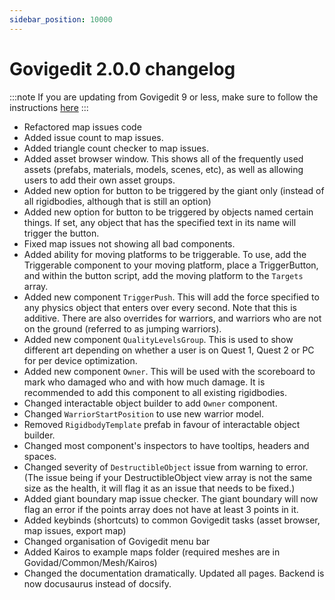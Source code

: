 ```yaml
---
sidebar_position: 10000
---
```

# Govigedit 2.0.0 changelog

:::note
If you are updating from Govigedit 9 or less, make sure to follow the instructions [here](/guides/updating)
:::

- Refactored map issues code
- Added issue count to map issues. 
- Added triangle count checker to map issues. 
- Added asset browser window. This shows all of the frequently used assets (prefabs, materials, models, scenes, etc), as well as allowing users to add their own asset groups. 
- Added new option for button to be triggered by the giant only (instead of all rigidbodies, although that is still an option)
- Added new option for button to be triggered by objects named certain things. If set, any object that has the specified text in its name will trigger the button.
- Fixed map issues not showing all bad components.
- Added ability for moving platforms to be triggerable. To use, add the Triggerable component to your moving platform, place a TriggerButton, and within the button script, add the moving platform to the `Targets` array. 
- Added new component `TriggerPush`. This will add the force specified to any physics object that enters over every second. Note that this is additive. There are also overrides for warriors, and warriors who are not on the ground (referred to as jumping warriors). 
- Added new component `QualityLevelsGroup`. This is used to show different art depending on whether a user is on Quest 1, Quest 2 or PC for per device optimization. 
- Added new component `Owner`. This will be used with the scoreboard to mark who damaged who and with how much damage. It is recommended to add this component to all existing rigidbodies. 
- Changed interactable object builder to add `Owner` component. 
- Changed `WarriorStartPosition` to use new warrior model.
- Removed `RigidbodyTemplate` prefab in favour of interactable object builder. 
- Changed most component's inspectors to have tooltips, headers and spaces.
- Changed severity of `DestructibleObject` issue from warning to error. (The issue being if your DestructibleObject view array is not the same size as the health, it will flag it as an issue that needs to be fixed.)
- Added giant boundary map issue checker. The giant boundary will now flag an error if the points array does not have at least 3 points in it.
- Added keybinds (shortcuts) to common Govigedit tasks (asset browser, map issues, export map)
- Changed organisation of Govigedit menu bar
- Added Kairos to example maps folder (required meshes are in Govidad/Common/Mesh/Kairos)
- Changed the documentation dramatically. Updated all pages. Backend is now docusaurus instead of docsify.
